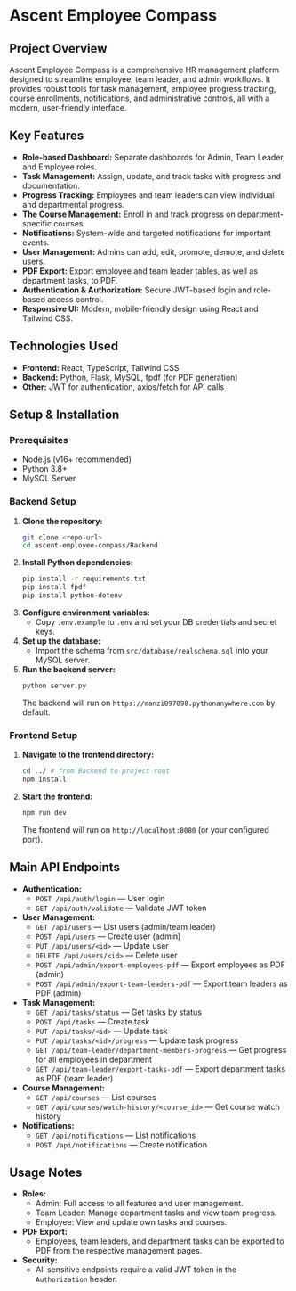 # Ascent Employee Compass

## Project Overview
Ascent Employee Compass is a comprehensive HR management platform designed to streamline employee, team leader, and admin workflows. It provides robust tools for task management, employee progress tracking, course enrollments, notifications, and administrative controls, all with a modern, user-friendly interface.

## Key Features
- **Role-based Dashboard:** Separate dashboards for Admin, Team Leader, and Employee roles.
- **Task Management:** Assign, update, and track tasks with progress and documentation.
- **Progress Tracking:** Employees and team leaders can view individual and departmental progress.
- **The Course Management:** Enroll in and track progress on department-specific courses.
- **Notifications:** System-wide and targeted notifications for important events.
- **User Management:** Admins can add, edit, promote, demote, and delete users.
- **PDF Export:** Export employee and team leader tables, as well as department tasks, to PDF.
- **Authentication & Authorization:** Secure JWT-based login and role-based access control.
- **Responsive UI:** Modern, mobile-friendly design using React and Tailwind CSS.

## Technologies Used
- **Frontend:** React, TypeScript, Tailwind CSS
- **Backend:** Python, Flask, MySQL, fpdf (for PDF generation)
- **Other:** JWT for authentication, axios/fetch for API calls

## Setup & Installation

### Prerequisites
- Node.js (v16+ recommended)
- Python 3.8+
- MySQL Server

### Backend Setup
1. **Clone the repository:**
   ```bash
   git clone <repo-url>
   cd ascent-employee-compass/Backend
   ```
2. **Install Python dependencies:**
   ```bash
   pip install -r requirements.txt
   pip install fpdf
   pip install python-dotenv
   ```
3. **Configure environment variables:**
   - Copy `.env.example` to `.env` and set your DB credentials and secret keys.
4. **Set up the database:**
   - Import the schema from `src/database/realschema.sql` into your MySQL server.
5. **Run the backend server:**
   ```bash
   python server.py
   ```
   The backend will run on `https://manzi897098.pythonanywhere.com` by default.

### Frontend Setup
1. **Navigate to the frontend directory:**
   ```bash
   cd ../ # from Backend to project root
   npm install
   ```
2. **Start the frontend:**
   ```bash
   npm run dev
   ```
   The frontend will run on `http://localhost:8080` (or your configured port).

## Main API Endpoints
- **Authentication:**
  - `POST /api/auth/login` — User login
  - `GET /api/auth/validate` — Validate JWT token
- **User Management:**
  - `GET /api/users` — List users (admin/team leader)
  - `POST /api/users` — Create user (admin)
  - `PUT /api/users/<id>` — Update user
  - `DELETE /api/users/<id>` — Delete user
  - `POST /api/admin/export-employees-pdf` — Export employees as PDF (admin)
  - `POST /api/admin/export-team-leaders-pdf` — Export team leaders as PDF (admin)
- **Task Management:**
  - `GET /api/tasks/status` — Get tasks by status
  - `POST /api/tasks` — Create task
  - `PUT /api/tasks/<id>` — Update task
  - `PUT /api/tasks/<id>/progress` — Update task progress
  - `GET /api/team-leader/department-members-progress` — Get progress for all employees in department
  - `GET /api/team-leader/export-tasks-pdf` — Export department tasks as PDF (team leader)
- **Course Management:**
  - `GET /api/courses` — List courses
  - `GET /api/courses/watch-history/<course_id>` — Get course watch history
- **Notifications:**
  - `GET /api/notifications` — List notifications
  - `POST /api/notifications` — Create notification

## Usage Notes
- **Roles:**
  - Admin: Full access to all features and user management.
  - Team Leader: Manage department tasks and view team progress.
  - Employee: View and update own tasks and courses.
- **PDF Export:**
  - Employees, team leaders, and department tasks can be exported to PDF from the respective management pages.
- **Security:**
  - All sensitive endpoints require a valid JWT token in the `Authorization` header.

